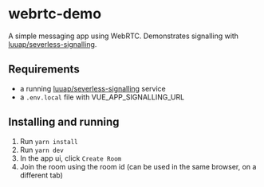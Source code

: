 # webrtc-demo

A simple messaging app using WebRTC. Demonstrates signalling with [luuap/severless-signalling](https://github.com/luuap/serverless-signalling).

## Requirements 
- a running [luuap/severless-signalling](https://github.com/luuap/serverless-signalling) service
- a `.env.local` file with VUE_APP_SIGNALLING_URL

## Installing and running
1. Run `yarn install`
2. Run `yarn dev`
3. In the app ui, click `Create Room`
4. Join the room using the room id (can be used in the same browser, on a different tab)